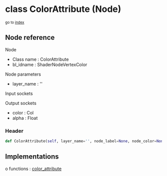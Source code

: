 # class ColorAttribute (Node)

<sub>go to [index](/docs/index.md)</sub>

## Node reference

Node
 - Class name : ColorAttribute
 - bl_idname : ShaderNodeVertexColor

Node parameters
 - layer_name : ''

Input sockets

Output sockets
 - color : Col
 - alpha : Float

### Header

``` python
def ColorAttribute(self, layer_name='', node_label=None, node_color=None):
```

## Implementations

o functions : [color_attribute](/docs/Shader_classes/GLOBAL.md#color_attribute)

